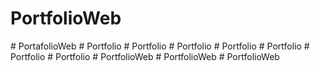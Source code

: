 ﻿# PortfolioWeb 

#   P o r t a f o l i o W e b  
 #   P o r t f o l i o  
 #   P o r t f o l i o  
 #   P o r t f o l i o  
 #   P o r t f o l i o  
 #   P o r t f o l i o  
 #   P o r t f o l i o  
 #   P o r t f o l i o  
 #   P o r t f o l i o W e b  
 #   P o r t f o l i o W e b  
 # PortfolioWeb
